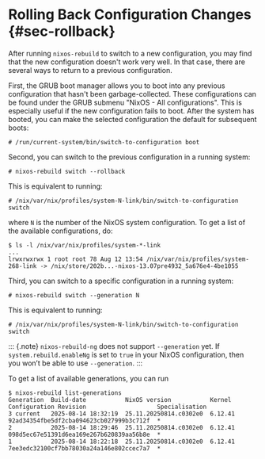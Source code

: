 # Rolling Back Configuration Changes {#sec-rollback}

After running `nixos-rebuild` to switch to a new configuration, you may
find that the new configuration doesn't work very well. In that case,
there are several ways to return to a previous configuration.

First, the GRUB boot manager allows you to boot into any previous
configuration that hasn't been garbage-collected. These configurations
can be found under the GRUB submenu "NixOS - All configurations". This
is especially useful if the new configuration fails to boot. After the
system has booted, you can make the selected configuration the default
for subsequent boots:

```ShellSession
# /run/current-system/bin/switch-to-configuration boot
```

Second, you can switch to the previous configuration in a running
system:

```ShellSession
# nixos-rebuild switch --rollback
```

This is equivalent to running:

```ShellSession
# /nix/var/nix/profiles/system-N-link/bin/switch-to-configuration switch
```

where `N` is the number of the NixOS system configuration. To get a
list of the available configurations, do:

```ShellSession
$ ls -l /nix/var/nix/profiles/system-*-link
...
lrwxrwxrwx 1 root root 78 Aug 12 13:54 /nix/var/nix/profiles/system-268-link -> /nix/store/202b...-nixos-13.07pre4932_5a676e4-4be1055
```

Third, you can switch to a specific configuration in a running system:
```ShellSession
# nixos-rebuild switch --generation N
```

This is equivalent to running:
```ShellSession
# /nix/var/nix/profiles/system-N-link/bin/switch-to-configuration switch
```

::: {.note}
`nixos-rebuild-ng` does not support `--generation` yet. If
`system.rebuild.enableNg` is set to `true` in your NixOS configuration, then
you won’t be able to use `--generation`.
:::

To get a list of available generations, you can run
```ShellSession
$ nixos-rebuild list-generations
Generation  Build-date           NixOS version           Kernel   Configuration Revision                    Specialisation
3 current   2025-08-14 18:32:19  25.11.20250814.c0302e0  6.12.41  92ad34354fbe5df2cba094623cb027999b3c712f  *
2           2025-08-14 18:29:46  25.11.20250814.c0302e0  6.12.41  098d5ec67e51391d6ea169e267b620839aa56b8e  *
1           2025-08-14 18:22:18  25.11.20250814.c0302e0  6.12.41  7ee3edc32100cf7bb78030a24a146e802ccec7a7  *
```
